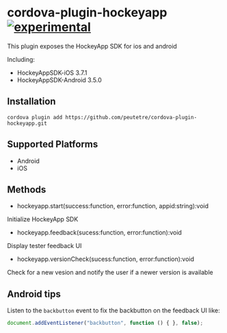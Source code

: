 # cordova-plugin-hockeyapp [![experimental](http://hughsk.github.io/stability-badges/dist/experimental.svg)](http://github.com/hughsk/stability-badges)

This plugin exposes the HockeyApp SDK for ios and android

Including:

* HockeyAppSDK-iOS 3.7.1
* HockeyAppSDK-Android 3.5.0

## Installation

    cordova plugin add https://github.com/peutetre/cordova-plugin-hockeyapp.git

## Supported Platforms

- Android
- iOS

## Methods

- hockeyapp.start(success:function, error:function, appid:string):void

Initialize HockeyApp SDK

- hockeyapp.feedback(sucess:function, error:function):void

Display tester feedback UI

- hockeyapp.versionCheck(sucess:function, error:function):void

Check for a new vesion and notify the user if a newer version is available

## Android tips

Listen to the `backbutton` event to fix the backbutton on the feedback UI like:

```javascript
document.addEventListener("backbutton", function () { }, false);
```
